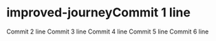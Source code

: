 # improved-journeyCommit 1 line
Commit 2 line
Commit 3 line
Commit 4 line
Commit 5 line
Commit 6 line
